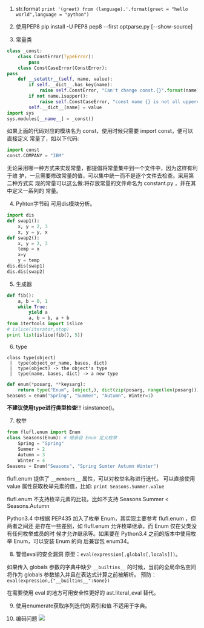 1.  str.format
`print '(greet) from (language).'.format(greet = "hello world",language = "python")`


2. 使用PEP8
pip install -U PEP8
pep8 --first optparse.py [--show-source]

3. 常量类
```python
class _const:
    class ConstError(TypeError):
        pass
    class ConstCaseError(ConstError):
pass
    def __setattr__(self, name, value):
        if self.__dict__.has_key(name):
            raise self.ConstError, "Can't change const.{}".format(name)
        if not name.isupper():
            raise self.ConstCaseError, "const name {} is not all uppercase".format
        self.__dict__[name] = value
import sys
sys.modules[__name__] = _const()
```

如果上面的代码对应的模块名为 const，使用时候只需要 import const，便可以直接定义 常量了，如以下代码:
```python
import const
const.COMPANY = "IBM"
```

无论采用哪一种方式来实现常量，都提倡将常量集中到一个文件中，因为这样有利于维 护，一旦需要修改常量的值，可以集中统一而不是逐个文件去检查。采用第二种方式实 现的常量可以这么做:将存放常量的文件命名为 constant.py ，并在其中定义一系列的 常量。

4. Pyhton字节码
可用dis模块分析。
```python
import dis
def swap1():
    x, y = 2, 3
    x, y = y, x
def swap2():
    x, y = 2, 3
    temp = x
    x=y
    y = temp
dis.dis(swap1)
dis.dis(swap2)
```


5. 生成器
```python
def fib():
    a, b = 0, 1
    while True:
        yield a
        a, b = b, a + b
from itertools import islice
# islice(iterator,stop)
print list(islice(fib(), 5))
```


6. type
```
class type(object)
 |  type(object_or_name, bases, dict)
 |  type(object) -> the object's type
 |  type(name, bases, dict) -> a new type
```

```python
def enum(*posarg, **keysarg):
	return type("Enum", (object,), dict(zip(posarg, range(len(posarg))), **keysarg))
Seasons = enum("Spring", "Summer", "Autumn", Winter=1)
```
**不建议使用type进行类型检查**!!!
isinstance()。

7. 枚举
```python
from flufl.enum import Enum
class Seasons(Enum): # 继承自 Enum 定义枚举
    Spring = "Spring"
    Summer = 2
    Autumn = 3
    Winter = 4
Seasons = Enum("Seasons", "Spring Sumter Autumn Winter")
```

flufl.enum 提供了 `__members__` 属性，可以对枚举名称进行迭代。
可以直接使用 value 属性获取枚举元素的值，比如:
`print Seasons.Summer.value`

flufl.enum 不支持枚举元素的比较。比如不支持 Seasons.Summer < Seasons.Autumn

Python3.4 中根据 PEP435 加入了枚举 Enum，其实现主要参考 flufl.enum ，但两者之间还 是存在一些差别，如 flufl.enum 允许枚举继承，而 Enum 仅在父类没有任何枚举成员的时 候才允许继承等。如果要在 Python3.4 之前的版本中使用枚举 Enum，可以安装 Enum 的向 后兼容包 enum34。

8. 警惕eval的安全漏洞
原型：`eval(expression[,globals[,locals]])`。

如果传入 globals 参数的字典中缺少 `__builtins__` 的时候，当前的全局命名空间将作为 globals 参数输入并且在表达式计算之前被解析。
预防：`eval(expression,{"__builtins__":None})`

在需要使用 eval 的地方可用安全性更好的 ast.literal_eval 替代。


9. 使用enumerate获取序列迭代的索引和值
不适用于字典。

10. 编码问题
![](http://opkk27k9n.bkt.clouddn.com/17-7-6/69280758.jpg)  
